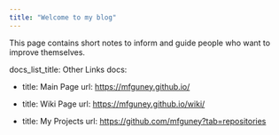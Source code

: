 ```yaml
---
title: "Welcome to my blog"
---
```

This page contains short notes to inform and guide people who want to improve themselves. 

docs_list_title: Other Links
docs:

- title: Main Page
  url: https://mfguney.github.io/

- title: Wiki Page
  url: https://mfguney.github.io/wiki/

- title: My Projects
  url: https://github.com/mfguney?tab=repositories
